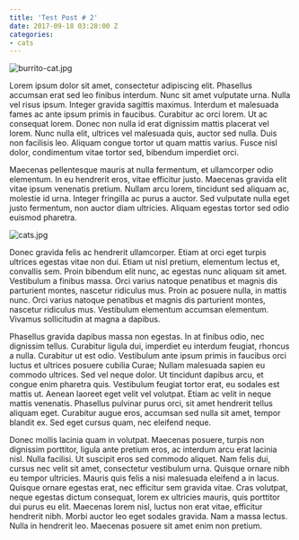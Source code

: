 ```yaml
---
title: 'Test Post # 2'
date: 2017-09-18 03:28:00 Z
categories:
- cats
---
```


![burrito-cat.jpg](/uploads/burrito-cat.jpg)

Lorem ipsum dolor sit amet, consectetur adipiscing elit. Phasellus accumsan erat sed leo finibus interdum. Nunc sit amet vulputate urna. Nulla vel risus ipsum. Integer gravida sagittis maximus. Interdum et malesuada fames ac ante ipsum primis in faucibus. Curabitur ac orci lorem. Ut ac consequat lorem. Donec non nulla id erat dignissim mattis placerat vel lorem. Nunc nulla elit, ultrices vel malesuada quis, auctor sed nulla. Duis non facilisis leo. Aliquam congue tortor ut quam mattis varius. Fusce nisl dolor, condimentum vitae tortor sed, bibendum imperdiet orci.

Maecenas pellentesque mauris at nulla fermentum, et ullamcorper odio elementum. In eu hendrerit eros, vitae efficitur justo. Maecenas gravida elit vitae ipsum venenatis pretium. Nullam arcu lorem, tincidunt sed aliquam ac, molestie id urna. Integer fringilla ac purus a auctor. Sed vulputate nulla eget justo fermentum, non auctor diam ultricies. Aliquam egestas tortor sed odio euismod pharetra.

![cats.jpg](/uploads/cats.jpg)

Donec gravida felis ac hendrerit ullamcorper. Etiam at orci eget turpis ultrices egestas vitae non dui. Etiam ut nisl pretium, elementum lectus et, convallis sem. Proin bibendum elit nunc, ac egestas nunc aliquam sit amet. Vestibulum a finibus massa. Orci varius natoque penatibus et magnis dis parturient montes, nascetur ridiculus mus. Proin ac posuere nulla, in mattis nunc. Orci varius natoque penatibus et magnis dis parturient montes, nascetur ridiculus mus. Vestibulum elementum accumsan elementum. Vivamus sollicitudin at magna a dapibus.

Phasellus gravida dapibus massa non egestas. In at finibus odio, nec dignissim tellus. Curabitur ligula dui, imperdiet eu interdum feugiat, rhoncus a nulla. Curabitur ut est odio. Vestibulum ante ipsum primis in faucibus orci luctus et ultrices posuere cubilia Curae; Nullam malesuada sapien eu commodo ultrices. Sed vel neque dolor. Ut tincidunt dapibus arcu, et congue enim pharetra quis. Vestibulum feugiat tortor erat, eu sodales est mattis ut. Aenean laoreet eget velit vel volutpat. Etiam ac velit in neque mattis venenatis. Phasellus pulvinar purus orci, sit amet hendrerit tellus aliquam eget. Curabitur augue eros, accumsan sed nulla sit amet, tempor blandit ex. Sed eget cursus quam, nec eleifend neque.

Donec mollis lacinia quam in volutpat. Maecenas posuere, turpis non dignissim porttitor, ligula ante pretium eros, ac interdum arcu erat lacinia nisl. Nulla facilisi. Ut suscipit eros sed commodo aliquet. Nam felis dui, cursus nec velit sit amet, consectetur vestibulum urna. Quisque ornare nibh eu tempor ultricies. Mauris quis felis a nisi malesuada eleifend a in lacus. Quisque ornare egestas erat, nec efficitur sem gravida vitae. Cras volutpat, neque egestas dictum consequat, lorem ex ultricies mauris, quis porttitor dui purus eu elit. Maecenas lorem nisl, luctus non erat vitae, efficitur hendrerit nibh. Morbi auctor leo eget sodales gravida. Nam a massa lectus. Nulla in hendrerit leo. Maecenas posuere sit amet enim non pretium.